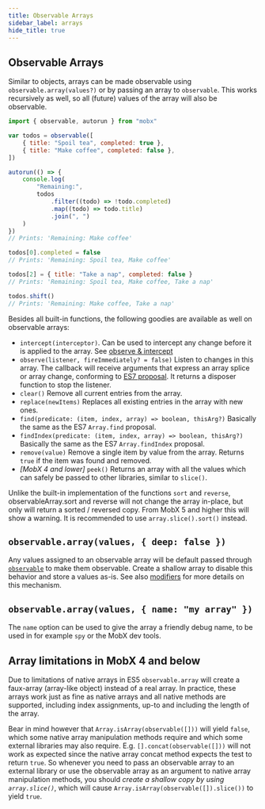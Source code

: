 ```yaml
---
title: Observable Arrays
sidebar_label: arrays
hide_title: true
---
```


## Observable Arrays

<script async type="text/javascript" src="//cdn.carbonads.com/carbon.js?serve=CEBD4KQ7&placement=mobxjsorg" id="_carbonads_js"></script>

Similar to objects, arrays can be made observable using `observable.array(values?)` or by passing an array to `observable`.
This works recursively as well, so all (future) values of the array will also be observable.

```javascript
import { observable, autorun } from "mobx"

var todos = observable([
    { title: "Spoil tea", completed: true },
    { title: "Make coffee", completed: false },
])

autorun(() => {
    console.log(
        "Remaining:",
        todos
            .filter((todo) => !todo.completed)
            .map((todo) => todo.title)
            .join(", ")
    )
})
// Prints: 'Remaining: Make coffee'

todos[0].completed = false
// Prints: 'Remaining: Spoil tea, Make coffee'

todos[2] = { title: "Take a nap", completed: false }
// Prints: 'Remaining: Spoil tea, Make coffee, Take a nap'

todos.shift()
// Prints: 'Remaining: Make coffee, Take a nap'
```

Besides all built-in functions, the following goodies are available as well on observable arrays:

-   `intercept(interceptor)`. Can be used to intercept any change before it is applied to the array. See [observe & intercept](observe.md)
-   `observe(listener, fireImmediately? = false)` Listen to changes in this array. The callback will receive arguments that express an array splice or array change, conforming to [ES7 proposal](https://developer.mozilla.org/en-US/docs/Web/JavaScript/Reference/Global_Objects/Array/observe). It returns a disposer function to stop the listener.
-   `clear()` Remove all current entries from the array.
-   `replace(newItems)` Replaces all existing entries in the array with new ones.
-   `find(predicate: (item, index, array) => boolean, thisArg?)` Basically the same as the ES7 `Array.find` proposal.
-   `findIndex(predicate: (item, index, array) => boolean, thisArg?)` Basically the same as the ES7 `Array.findIndex` proposal.
-   `remove(value)` Remove a single item by value from the array. Returns `true` if the item was found and removed.
-   _[MobX 4 and lower]_ `peek()` Returns an array with all the values which can safely be passed to other libraries, similar to `slice()`.

Unlike the built-in implementation of the functions `sort` and `reverse`, observableArray.sort and reverse will not change the array in-place, but only will return a sorted / reversed copy. From MobX 5 and higher this will show a warning. It is recommended to use `array.slice().sort()` instead.

## `observable.array(values, { deep: false })`

Any values assigned to an observable array will be default passed through [`observable`](observable.md) to make them observable.
Create a shallow array to disable this behavior and store a values as-is. See also [modifiers](modifiers.md) for more details on this mechanism.

## `observable.array(values, { name: "my array" })`

The `name` option can be used to give the array a friendly debug name, to be used in for example `spy` or the MobX dev tools.

## Array limitations in MobX 4 and below

Due to limitations of native arrays in ES5 `observable.array` will create a faux-array (array-like object) instead of a real array.
In practice, these arrays work just as fine as native arrays and all native methods are supported, including index assignments, up-to and including the length of the array.

Bear in mind however that `Array.isArray(observable([]))` will yield `false`, which some native array manipulation methods require and which some external libraries may also require.
E.g. `[].concat(observable([]))` will not work as expected since the native array concat method expects the test to return `true`.
So whenever you need to pass an observable array to an external library or use the observable array as an argument to native array manipulation methods, you should _create a shallow copy by using `array.slice()`_, which will cause `Array.isArray(observable([]).slice())` to yield `true`.
